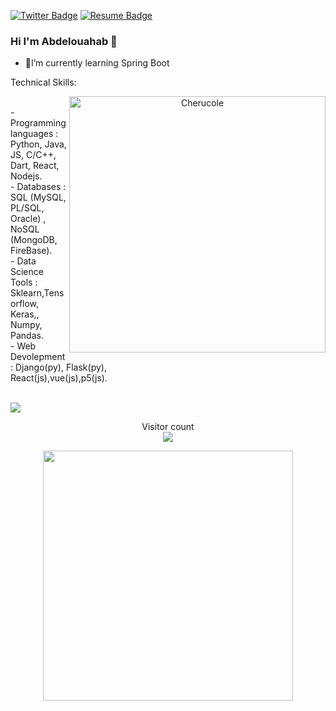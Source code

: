 [![Twitter Badge](https://img.shields.io/badge/Twitter-Profile-informational?style=flat&logo=twitter&logoColor=white&color=1CA2F1)](https://twitter.com/Abdobella448)
[![Resume Badge](https://img.shields.io/badge/CV-Resume-informational?style=flat&logo=book&logoColor=white&color=important)](https://github.com/bellaabdelouahab/bellaabdelouahab/blob/main/CV01.jpg)
### Hi I'm Abdelouahab :wave:



- 🔭I’m currently learning Spring Boot


<!--
**bellaabdelouahab/bellaabdelouahab** is a ✨ _special_ ✨ repository because its `README.md` (this file) appears on your GitHub profile.

Here are some ideas to get you started:

- 🔭 I’m currently working on ...
- 🌱 I’m currently learning ...
- 👯 I’m looking to collaborate on ...
- 🤔 I’m looking for help with ...
- 💬 Ask me about ...
- 📫 How to reach me: ...
- ⚡ Fun fact: ...
-->
 Technical Skills: 
<p align="center">
<a href="https://github.com/cherucole">
<img align="right" width="410"  src="https://github-readme-stats.vercel.app/api?username=bellaabdelouahab&show_icons=true&theme=gotham&include_all_commits=true&count_private=true" alt="Cherucole" />
</a>
</p>
<p style="width:60%">
  <br>
  - Programming languages : Python, Java, JS, C/C++, Dart, React, Nodejs.<br>
  - Databases : SQL (MySQL, PL/SQL, Oracle) , NoSQL (MongoDB, FireBase).<br>
  - Data Science Tools : Sklearn,Tensorflow, Keras,, Numpy, Pandas.<br>
  - Web Devolepment: Django(py), Flask(py), React(js),vue(js),p5(js).<br>
</p>
<br>

<img src="https://github-readme-activity-graph.vercel.app/graph?username=bellaabdelouahab&bg_color=241853&color=999498&line=3581b1&point=07cf29&area=true&hide_border=true" />
<p align="center"> 
  Visitor count<br>
  <img src="https://profile-counter.glitch.me/bellaabdelouahab/count.svg" />
</p>
<p align="center"> 
 <img  width="400px" src="https://streak-stats.demolab.com?user=bellaabdelouahab&theme=dark&hide_border=true&border_radius=15&date_format=j%20M%5B%20Y%5D&fire=EB2700&stroke=EB5454&ring=EB3A0E">
</p>
